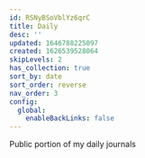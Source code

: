```yaml
---
id: RSNyBSoVblYz6qrC
title: Daily
desc: ''
updated: 1646788225097
created: 1626539528064
skipLevels: 2
has_collection: true
sort_by: date
sort_order: reverse
nav_order: 3
config:
  global:
    enableBackLinks: false
---
```


Public portion of my daily journals
